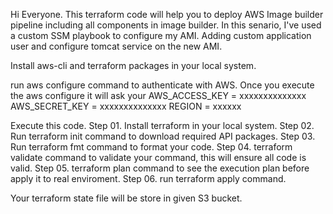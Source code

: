 Hi Everyone.
This terraform code will help you to deploy AWS Image builder pipeline including all components in image builder. In this senario, I've used a custom SSM playbook to configure my AMI. Adding custom application user and configure tomcat service on the new AMI.

Install aws-cli and terraform packages in your local system.

run aws configure command to authenticate with AWS. Once you execute the aws configure it will ask your 
AWS_ACCESS_KEY = xxxxxxxxxxxxxx
AWS_SECRET_KEY = xxxxxxxxxxxxxx
REGION = xxxxxx

Execute this code.
Step 01.
Install terraform in your local system.
Step 02.
Run terraform init command to download required API packages.
Step 03.
Run terraform fmt command to format your code.
Step 04.
terraform validate command to validate your command, this will ensure all code is valid.
Step 05.
terraform plan command to see the execution plan before apply it to real enviroment.
Step 06.
run terraform apply command.

Your terraform state file will be store in given S3 bucket.




